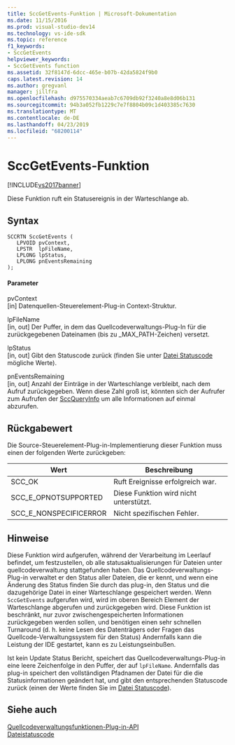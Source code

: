 ```yaml
---
title: SccGetEvents-Funktion | Microsoft-Dokumentation
ms.date: 11/15/2016
ms.prod: visual-studio-dev14
ms.technology: vs-ide-sdk
ms.topic: reference
f1_keywords:
- SccGetEvents
helpviewer_keywords:
- SccGetEvents function
ms.assetid: 32f8147d-6dcc-465e-b07b-42da5824f9b0
caps.latest.revision: 14
ms.author: gregvanl
manager: jillfra
ms.openlocfilehash: d975570334aeab7c6709db92f3240a8e8d06b131
ms.sourcegitcommit: 94b3a052fb1229c7e7f8804b09c1d403385c7630
ms.translationtype: MT
ms.contentlocale: de-DE
ms.lasthandoff: 04/23/2019
ms.locfileid: "68200114"
---
```

# <a name="sccgetevents-function"></a>SccGetEvents-Funktion
[!INCLUDE[vs2017banner](../includes/vs2017banner.md)]

Diese Funktion ruft ein Statusereignis in der Warteschlange ab.  
  
## <a name="syntax"></a>Syntax  
  
```cpp#  
SCCRTN SccGetEvents (  
   LPVOID pvContext,  
   LPSTR  lpFileName,  
   LPLONG lpStatus,  
   LPLONG pnEventsRemaining  
);  
```  
  
#### <a name="parameters"></a>Parameter  
 pvContext  
 [in] Datenquellen-Steuerelement-Plug-in Context-Struktur.  
  
 lpFileName  
 [in, out] Der Puffer, in dem das Quellcodeverwaltungs-Plug-In für die zurückgegebenen Dateinamen (bis zu _MAX_PATH-Zeichen) versetzt.  
  
 lpStatus  
 [in, out] Gibt den Statuscode zurück (finden Sie unter [Datei Statuscode](../extensibility/file-status-code-enumerator.md) mögliche Werte).  
  
 pnEventsRemaining  
 [in, out] Anzahl der Einträge in der Warteschlange verbleibt, nach dem Aufruf zurückgegeben. Wenn diese Zahl groß ist, könnten sich der Aufrufer zum Aufrufen der [SccQueryInfo](../extensibility/sccqueryinfo-function.md) um alle Informationen auf einmal abzurufen.  
  
## <a name="return-value"></a>Rückgabewert  
 Die Source-Steuerelement-Plug-in-Implementierung dieser Funktion muss einen der folgenden Werte zurückgeben:  
  
|Wert|Beschreibung|  
|-----------|-----------------|  
|SCC_OK|Ruft Ereignisse erfolgreich war.|  
|SCC_E_OPNOTSUPPORTED|Diese Funktion wird nicht unterstützt.|  
|SCC_E_NONSPECIFICERROR|Nicht spezifischen Fehler.|  
  
## <a name="remarks"></a>Hinweise  
 Diese Funktion wird aufgerufen, während der Verarbeitung im Leerlauf befindet, um festzustellen, ob alle statusaktualisierungen für Dateien unter quellcodeverwaltung stattgefunden haben. Das Quellcodeverwaltungs-Plug-in verwaltet er den Status aller Dateien, die er kennt, und wenn eine Änderung des Status finden Sie durch das plug-in, den Status und die dazugehörige Datei in einer Warteschlange gespeichert werden. Wenn `SccGetEvents` aufgerufen wird, wird im oberen Bereich Element der Warteschlange abgerufen und zurückgegeben wird. Diese Funktion ist beschränkt, nur zuvor zwischengespeicherten Informationen zurückgegeben werden sollen, und benötigen einen sehr schnellen Turnaround (d. h. keine Lesen des Datenträgers oder Fragen das Quellcode-Verwaltungssystem für den Status) Andernfalls kann die Leistung der IDE gestartet, kann es zu Leistungseinbußen.  
  
 Ist kein Update Status Bericht, speichert das Quellcodeverwaltungs-Plug-in eine leere Zeichenfolge in den Puffer, der auf `lpFileName`. Andernfalls das plug-in speichert den vollständigen Pfadnamen der Datei für die die Statusinformationen geändert hat, und gibt den entsprechenden Statuscode zurück (einen der Werte finden Sie im [Datei Statuscode](../extensibility/file-status-code-enumerator.md)).  
  
## <a name="see-also"></a>Siehe auch  
 [Quellcodeverwaltungsfunktionen-Plug-in-API](../extensibility/source-control-plug-in-api-functions.md)   
 [Dateistatuscode](../extensibility/file-status-code-enumerator.md)
